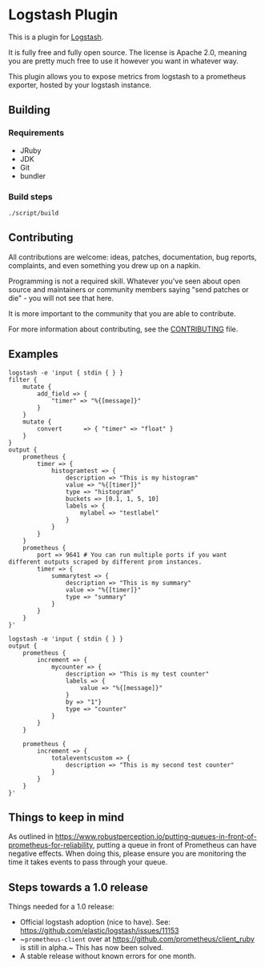 # Logstash Plugin

This is a plugin for [Logstash](https://github.com/elastic/logstash).

It is fully free and fully open source. The license is Apache 2.0, meaning you are pretty much free to use it however you want in whatever way.

This plugin allows you to expose metrics from logstash to a prometheus exporter, hosted by your logstash instance.


## Building

### Requirements
- JRuby
- JDK
- Git
- bundler

### Build steps

`./script/build`

## Contributing

All contributions are welcome: ideas, patches, documentation, bug reports, complaints, and even something you drew up on a napkin.

Programming is not a required skill. Whatever you've seen about open source and maintainers or community members  saying "send patches or die" - you will not see that here.

It is more important to the community that you are able to contribute.

For more information about contributing, see the [CONTRIBUTING](https://github.com/elastic/logstash/blob/master/CONTRIBUTING.md) file.

## Examples

```
logstash -e 'input { stdin { } }
filter {
	mutate {
		add_field => {
			"timer" => "%{[message]}"
		}
	}
	mutate {
		convert      => { "timer" => "float" }
	}
}
output {
	prometheus {
		timer => {
			histogramtest => {
				description => "This is my histogram"
				value => "%{[timer]}"
				type => "histogram"
				buckets => [0.1, 1, 5, 10]
				labels => {
					mylabel => "testlabel"
				}
			}
		}
	}
	prometheus {
		port => 9641 # You can run multiple ports if you want different outputs scraped by different prom instances.
		timer => {
			summarytest => {
				description => "This is my summary"
				value => "%{[timer]}"
				type => "summary"
			}
		}
	}
}'
```

```
logstash -e 'input { stdin { } }
output {
	prometheus {
		increment => {
			mycounter => {
				description => "This is my test counter"
				labels => {
					value => "%{[message]}"
				}
				by => "1"}
				type => "counter"
			}
		}
	}

	prometheus {
		increment => {
			totaleventscustom => {
				description => "This is my second test counter"
			}
		}
	}
}'
```

## Things to keep in mind

As outlined in https://www.robustperception.io/putting-queues-in-front-of-prometheus-for-reliability, putting a queue in front of Prometheus can have negative effects. When doing this, please ensure you are monitoring the time it takes events to pass through your queue.

## Steps towards a 1.0 release

Things needed for a 1.0 release:
- Official logstash adoption (nice to have). See: https://github.com/elastic/logstash/issues/11153
- ~`prometheus-client` over at https://github.com/prometheus/client_ruby is still in alpha.~ This has now been solved.
- A stable release without known errors for one month.
